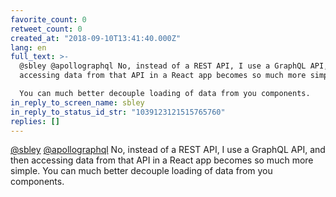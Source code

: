 ```yaml
---
favorite_count: 0
retweet_count: 0
created_at: "2018-09-10T13:41:40.000Z"
lang: en
full_text: >-
  @sbley @apollographql No, instead of a REST API, I use a GraphQL API, and then
  accessing data from that API in a React app becomes so much more simple. 

  You can much better decouple loading of data from you components.
in_reply_to_screen_name: sbley
in_reply_to_status_id_str: "1039123121515765760"
replies: []
---
```


[@sbley](https://twitter.com/sbley)
[@apollographql](https://twitter.com/apollographql) No, instead of a REST API, I
use a GraphQL API, and then accessing data from that API in a React app becomes
so much more simple. You can much better decouple loading of data from you
components.
